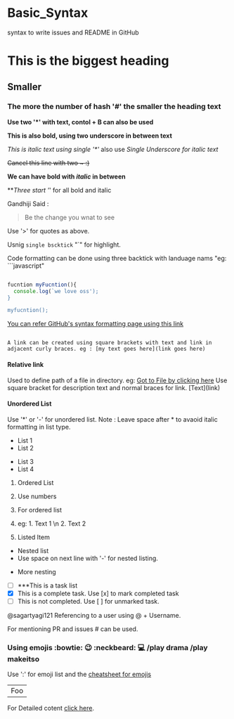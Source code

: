 # Basic_Syntax
syntax to write issues and README in GitHub

# This is the biggest heading 
## Smaller 
### The more the number of hash '#' the smaller the heading text

**Use two '\*' with text, contol + B can also be used** 

__This is also bold, using two underscore in between text__

*This is italic text using single '\*'* also use _Single Underscore for italic text_

~~Cancel this line with two ~ :)~~

**We can have bold with _italic_ in between** 

***Three start '*' for all bold and italic 

Gandhiji Said :

> Be the change you wnat to see 

Use '>' for quotes as above.

Usnig `single bscktick` "\`" for highlight.

Code formatting can be done using three backtick with landuage nams "eg: \`\`\`javascript"

```javascript 

fucntion myFucntion(){
  console.log(`we love oss');
}

myfucntion();

```

[You can refer GitHub's syntax formatting page using this link](https://help.github.com/en/github/writing-on-github/basic-writing-and-formatting-syntax)

```

A link can be created using square brackets with text and link in adjacent curly braces. eg : [my text goes here](link goes here)
```

#### Relative link 

Used to define path of a file in directory. eg: [Got to File by clicking here](docs/example.txt) 
Use square bracket for description text and normal braces for link. \[Text](link)

#### Unordered List 

Use '\*' or '-' for unordered list. Note : Leave space after \* to avaoid italic formatting in list type. 

- List 1 
- List 2
* List 3
* List 4 

1. Ordered List 
2. Use numbers 
3. For ordered list 
4. eg: 1. Text 1 \n 2. Text 2

1. Listed Item 
 - Nested list 
  - Use space on next line with '-' for nested listing. 
   * More nesting 
   
- [ ] ***This is a task list 
- [x] This is a complete task. Use \[x] to mark completed task   
- [ ] This is not completed. Use \[ ] for unmarked task. 

@sagartyagi121
Referencing to a user using \@ + Username. 

For mentioning PR and issues # can be used. 

### Using emojis :bowtie:  :wink:  :neckbeard:  :computer:  /play drama  /play makeitso 
Use ':' for emoji list and the [cheatsheet for emojis](https://www.webfx.com/tools/emoji-cheat-sheet/) 

<table>
    <tr>
        <td>Foo</td>
    </tr>
</table>

For Detailed cotent [click here](https://daringfireball.net/projects/markdown/syntax#backslash).













